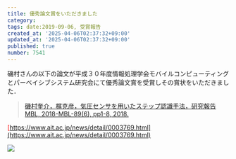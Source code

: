 ```yaml
---
title: 優秀論文賞をいただきました
category:
tags: date:2019-09-06, 受賞報告
created_at: '2025-04-06T02:37:32+09:00'
updated_at: '2025-04-06T02:37:32+09:00'
published: true
number: 7541
---
```



磯村さんの以下の論文が平成３０年度情報処理学会モバイルコンピューティングとパーベイシブシステム研究会にて優秀論文賞を受賞しその賞状をいただきました．

> <span style="color: red;">[磯村奎介，梶克彦，気圧センサを用いたステップ認識手法，研究報告MBL, 2018-MBL-89(6), pp1-8, 2018.](https://ipsj.ixsq.nii.ac.jp/ej/?action=repository_uri&item_id=191988&file_id=1&file_no=1)</span>

<span style="color: red;">[https://www.ait.ac.jp/news/detail/0003769.html](https://www.ait.ac.jp/news/detail/0003769.html)</span>

<img src="https://img.esa.io/uploads/production/attachments/13979/2025/04/06/148142/f2cd294f-1796-47f6-a6e0-4b0a56db0009.webp"  />

